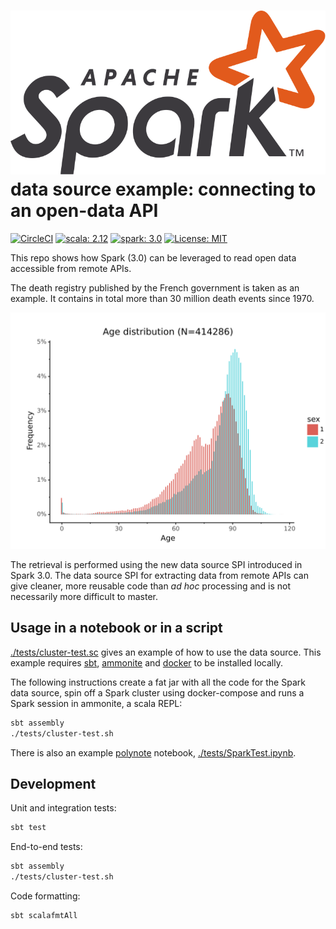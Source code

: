# ![Spark](./doc/apache_spark_logo.svg) data source example: connecting to an open-data API

[![CircleCI](https://circleci.com/gh/hchauvin/opendata-example/tree/master.svg?style=svg)](https://circleci.com/gh/hchauvin/opendata-example/tree/master) [![scala: 2.12](https://img.shields.io/badge/scala-2.12-red.svg)](https://opensource.org/licenses/MIT) [![spark: 3.0](https://img.shields.io/badge/spark-3.0-red.svg)](https://opensource.org/licenses/MIT) [![License: MIT](https://img.shields.io/badge/License-MIT-yellow.svg)](https://opensource.org/licenses/MIT)

This repo shows how Spark (3.0) can be leveraged to read open data accessible from remote APIs.

The death registry published by the French government is taken as an example. It
contains in total more than 30 million death events since 1970.

![age_dist](./doc/age_dist.svg)

The retrieval is performed using the new data source SPI introduced in Spark 3.0.
The data source SPI for extracting data from remote APIs can give cleaner, more reusable
code than _ad hoc_ processing and is not necessarily more difficult to master.

## Usage in a notebook or in a script

[./tests/cluster-test.sc]() gives an example of how to use the data source.  This example
requires [sbt](https://www.scala-sbt.org/), [ammonite](https://ammonite.io/) and
[docker](https://www.docker.com/) to be installed locally.

The following instructions create a fat jar with all the code for the Spark data source,
spin off a Spark cluster using docker-compose and runs a Spark session in ammonite,
a scala REPL:
```bash
sbt assembly
./tests/cluster-test.sh
```

There is also an example [polynote](https://polynote.org/) notebook, [./tests/SparkTest.ipynb]().

## Development

Unit and integration tests:

```bash
sbt test
```

End-to-end tests:

```bash
sbt assembly
./tests/cluster-test.sh
```

Code formatting:

```
sbt scalafmtAll
```